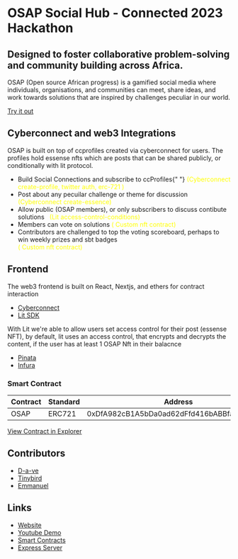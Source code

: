 # OSAP Social Hub - Connected 2023 Hackathon

## Designed to foster collaborative problem-solving and community building across Africa.

OSAP (Open source African progress) is a gamified social media where individuals, organisations, and communities can meet, share ideas, and work towards solutions that are inspired by challenges peculiar in our world.

[Try it out](https://osap-black.vercel.app)

## Cyberconnect and web3 Integrations

OSAP is built on top of ccprofiles created via cyberconnect for users. The profiles hold essense nfts which are posts that can be shared publicly, or conditionally with lit protocol.

<ul>
                  <li>
                    Build Social Connections and
                    subscribe to ccProfiles{" "}
                    <span
                      style="color: yellow"
                    >
                      (Cyberconnect
                      create-profile, twitter
                      auth, erc-721 )
                    </span>
                  </li>
                  <li>
                    Post about any pecuilar
                    challenge or theme for
                    discussion
                    <span
                           style="color: yellow"
                    >
                      (Cyberconnect
                      create-essence)
                    </span>
                  </li>
                  <li>
                    Allow public (OSAP members),
                    or only subscribers to discuss
                    contibute solutions &nbsp;
                    <span
                          style="color: yellow"
                    >
                      (Lit
                      access-control-conditions)
                    </span>
                  </li>
                  <li>
                    Members can vote on solutions
                    <span
                    style="color: yellow"
                    >
                      ( Custom nft contract)
                    </span>
                  </li>
                  <li>
                    Contributors are challenged to
                    top the voting scoreboard,
                    perhaps to win weekly prizes
                    and sbt badges
                  </li>
                  <span
                    style="color: yellow"
                  >
                    ( Custom nft contract)
                  </span>
                </ul>

## Frontend

The web3 frontend is built on React, Nextjs, and ethers for contract interaction

- [Cyberconnect]()
- [Lit SDK]()

With Lit we're able to allow users set access control for their post (essense NFT), by default, lit uses an access control, that encrypts and decrypts the content, if the user has at least 1 OSAP Nft in their balacnce

- [Pinata]()
- [Infura]()

### Smart Contract

| Contract | Standard | Address                                    |
| -------- | -------- | ------------------------------------------ |
| OSAP     | ERC721   | 0xDfA982cB1A5bDa0ad62dFfd416bABBfab02D6ba8 |

[View Contract in Explorer](https://testnet.bscscan.com/address/0xDfA982cB1A5bDa0ad62dFfd416bABBfab02D6ba8)

## Contributors

- [D-a-ve](https://github.com/d-a-ve)
- [Tinybird](https://github.com/acgodson)
- [Emmanuel](https://github.com/Richard-Emmanuel)

## Links

- [Website](https://osap-black.vercel.app)
- [Youtube Demo](https://youtu.be/Z-LpX4GBVDw)
- [Smart Contracts]()
- [Express Server]()

